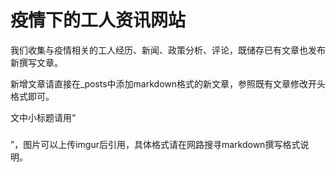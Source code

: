 # 疫情下的工人资讯网站

我们收集与疫情相关的工人经历、新闻、政策分析、评论，既储存已有文章也发布新撰写文章。

新增文章请直接在_posts中添加markdown格式的新文章，参照既有文章修改开头格式即可。

文中小标题请用“<h3></h3>”，图片可以上传imgur后引用，具体格式请在网路搜寻markdown撰写格式说明。

